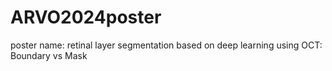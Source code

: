 # ARVO2024poster
poster name: retinal layer segmentation based on deep learning using OCT: Boundary vs Mask
